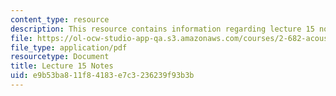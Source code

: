 ```yaml
---
content_type: resource
description: This resource contains information regarding lecture 15 notes.
file: https://ol-ocw-studio-app-qa.s3.amazonaws.com/courses/2-682-acoustical-oceanography-spring-2012/e9b53ba811f84183e7c3236239f93b3b_MIT2_682S12_lec15.pdf
file_type: application/pdf
resourcetype: Document
title: Lecture 15 Notes
uid: e9b53ba8-11f8-4183-e7c3-236239f93b3b
---
```

